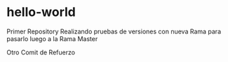 # hello-world
Primer Repository
Realizando pruebas de versiones con nueva Rama para pasarlo luego a la Rama Master

Otro Comit de Refuerzo
